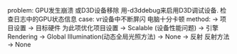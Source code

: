 
problem:
GPU发生崩溃 或D3D设备移除
用-d3ddebug来启用D3D调试设备.
检查日志中的GPU状态信息
case:
vr设备中不断屏闪 电脑十分卡顿
method:
-> 项目设置 -> 目标硬件 为此项优化项目设置 -> Scalable (设备性能问题)
-> 引擎 Rendering -> Global IIIumination(动态全局光照方法) -> None
-> 反射 反射方法 -> None